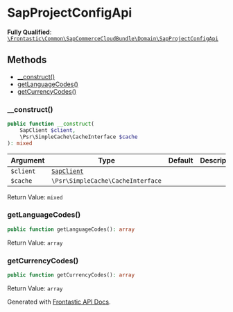 #  SapProjectConfigApi

**Fully Qualified**: [`\Frontastic\Common\SapCommerceCloudBundle\Domain\SapProjectConfigApi`](../../../../src/php/SapCommerceCloudBundle/Domain/SapProjectConfigApi.php)

## Methods

* [__construct()](#__construct)
* [getLanguageCodes()](#getlanguagecodes)
* [getCurrencyCodes()](#getcurrencycodes)

### __construct()

```php
public function __construct(
    SapClient $client,
    \Psr\SimpleCache\CacheInterface $cache
): mixed
```

Argument|Type|Default|Description
--------|----|-------|-----------
`$client`|[`SapClient`](SapClient.md)||
`$cache`|`\Psr\SimpleCache\CacheInterface`||

Return Value: `mixed`

### getLanguageCodes()

```php
public function getLanguageCodes(): array
```

Return Value: `array`

### getCurrencyCodes()

```php
public function getCurrencyCodes(): array
```

Return Value: `array`

Generated with [Frontastic API Docs](https://github.com/FrontasticGmbH/apidocs).
